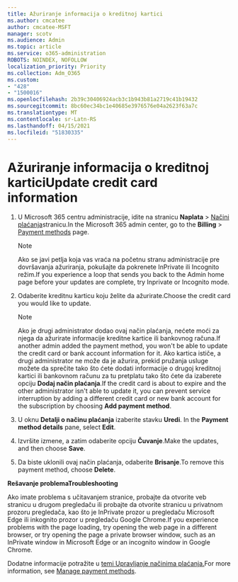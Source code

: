 ```yaml
---
title: Ažuriranje informacija o kreditnoj kartici
ms.author: cmcatee
author: cmcatee-MSFT
manager: scotv
ms.audience: Admin
ms.topic: article
ms.service: o365-administration
ROBOTS: NOINDEX, NOFOLLOW
localization_priority: Priority
ms.collection: Adm_O365
ms.custom:
- "428"
- "1500016"
ms.openlocfilehash: 2b39c30406924acb3c1b943b81a2719c41b19432
ms.sourcegitcommit: 8bc60ec34bc1e40685e3976576e04a2623f63a7c
ms.translationtype: MT
ms.contentlocale: sr-Latn-RS
ms.lasthandoff: 04/15/2021
ms.locfileid: "51830335"
---
```

# <a name="update-credit-card-information"></a><span data-ttu-id="c31e9-102">Ažuriranje informacija o kreditnoj kartici</span><span class="sxs-lookup"><span data-stu-id="c31e9-102">Update credit card information</span></span>

1. <span data-ttu-id="c31e9-103">U Microsoft 365 centru administracije, idite na stranicu **Naplata** \> [Načini plaćanja](https://go.microsoft.com/fwlink/p/?linkid=2018806)stranicu.</span><span class="sxs-lookup"><span data-stu-id="c31e9-103">In the Microsoft 365 admin center, go to the **Billing** \> [Payment methods](https://go.microsoft.com/fwlink/p/?linkid=2018806) page.</span></span>

    > [!NOTE]
    > <span data-ttu-id="c31e9-104">Ako se javi petlja koja vas vraća na početnu stranu administracije pre dovršavanja ažuriranja, pokušajte da pokrenete InPrivate ili Incognito režim.</span><span class="sxs-lookup"><span data-stu-id="c31e9-104">If you experience a loop that sends you back to the Admin home page before your updates are complete, try Inprivate or Incognito mode.</span></span>
  
2. <span data-ttu-id="c31e9-105">Odaberite kreditnu karticu koju želite da ažurirate.</span><span class="sxs-lookup"><span data-stu-id="c31e9-105">Choose the credit card you would like to update.</span></span>

    > [!NOTE]
    > <span data-ttu-id="c31e9-106">Ako je drugi administrator dodao ovaj način plaćanja, nećete moći za njega da ažurirate informacije kreditne kartice ili bankovnog računa.</span><span class="sxs-lookup"><span data-stu-id="c31e9-106">If another admin added the payment method, you won't be able to update the credit card or bank account information for it.</span></span> <span data-ttu-id="c31e9-107">Ako kartica ističe, a drugi administrator ne može da je ažurira, prekid pružanja usluge možete da sprečite tako što ćete dodati informacije o drugoj kreditnoj kartici ili bankovnom računu za tu pretplatu tako što ćete da izaberete opciju **Dodaj način plaćanja**.</span><span class="sxs-lookup"><span data-stu-id="c31e9-107">If the credit card is about to expire and the other administrator isn't able to update it, you can prevent service interruption by adding a different credit card or new bank account for the subscription by choosing **Add payment method**.</span></span>
  
3. <span data-ttu-id="c31e9-108">U oknu **Detalji o načinu plaćanja** izaberite stavku **Uredi**. </span><span class="sxs-lookup"><span data-stu-id="c31e9-108">In the **Payment method details** pane, select **Edit**.</span></span>

4. <span data-ttu-id="c31e9-109">Izvršite izmene, a zatim odaberite opciju **Čuvanje**.</span><span class="sxs-lookup"><span data-stu-id="c31e9-109">Make the updates, and then choose **Save**.</span></span>

5. <span data-ttu-id="c31e9-110">Da biste uklonili ovaj način plaćanja, odaberite **Brisanje**.</span><span class="sxs-lookup"><span data-stu-id="c31e9-110">To remove this payment method, choose **Delete**.</span></span>

<span data-ttu-id="c31e9-111">**Rešavanje problema**</span><span class="sxs-lookup"><span data-stu-id="c31e9-111">**Troubleshooting**</span></span>

<span data-ttu-id="c31e9-112">Ako imate problema s učitavanjem stranice, probajte da otvorite veb stranicu u drugom pregledaču ili probajte da otvorite stranicu u privatnom prozoru pregledača, kao što je InPrivate prozor u pregledaču Microsoft Edge ili inkognito prozor u pregledaču Google Chrome.</span><span class="sxs-lookup"><span data-stu-id="c31e9-112">If you experience problems with the page loading, try opening the web page in a different browser, or try opening the page a private browser window, such as an InPrivate window in Microsoft Edge or an incognito window in Google Chrome.</span></span> 

<span data-ttu-id="c31e9-113">Dodatne informacije potražite u [temi Upravljanje načinima plaćanja.](https://docs.microsoft.com/microsoft-365/commerce/billing-and-payments/manage-payment-methods)</span><span class="sxs-lookup"><span data-stu-id="c31e9-113">For more information, see [Manage payment methods](https://docs.microsoft.com/microsoft-365/commerce/billing-and-payments/manage-payment-methods).</span></span>